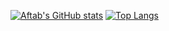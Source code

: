 [![Aftab's GitHub stats](https://github-readme-stats.vercel.app/api?username=aftabdars)](https://github.com/anuraghazra/github-readme-stats) [![Top Langs](https://github-readme-stats.vercel.app/api/top-langs/?username=aftabdars)](https://github.com/anuraghazra/github-readme-stats) 

